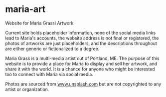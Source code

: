 # maria-art

Website for Maria Grassi Artwork

Current site holds placeholder information, none of the social media links lead to
Maria's accounts, the website address is not final or registered, the photos of artworks are just placeholders, and the descriptions throughout are either generic or fictionalized to a degree.

Maria Grass is a multi-media artist out of Portland, ME. The purpose of this website is to provide a place for Maria to display and sell her artwork, and share it with the world. It is a chance for anyone who might be interested too to connect with Maria via social media.

Photos are sourced from www.unsplash.com but are not copyrighted to any artist or organization.
